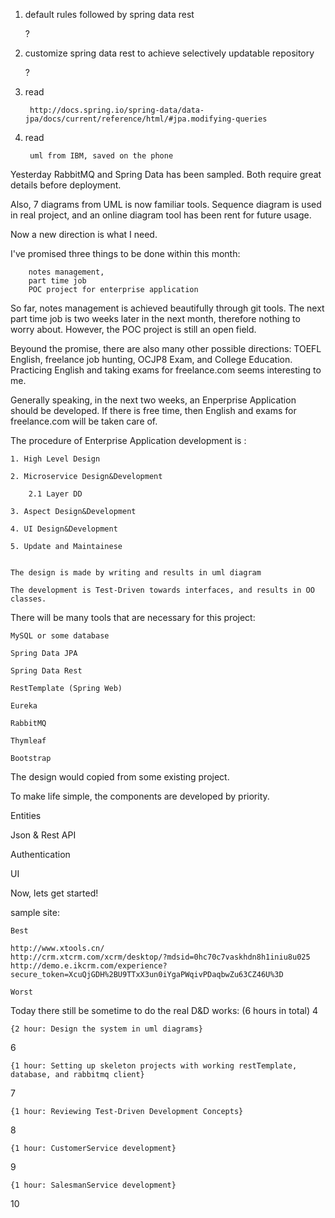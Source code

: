 1. default rules followed by spring data rest 

	?
	
2. customize spring data rest to achieve selectively updatable repository

	?
	
	
3. read 

		http://docs.spring.io/spring-data/data-jpa/docs/current/reference/html/#jpa.modifying-queries
	
4. read

		uml from IBM, saved on the phone


		
Yesterday RabbitMQ and Spring Data has been sampled. Both require great details before deployment. 

Also, 7 diagrams from UML is now familiar tools. Sequence diagram is used in real project, and an 
online diagram tool has been rent for future usage. 

Now a new direction is what I need. 

I've promised three things to be done within this month: 

		notes management,
		part time job
		POC project for enterprise application
		
So far, notes management is achieved beautifully through git tools. The next part time job is two weeks later 
in the next month, therefore nothing to worry about. However, the POC project is still an open field.

Beyound the promise, there are also many other possible directions: TOEFL English, freelance job hunting, OCJP8
Exam, and College Education. Practicing English and taking exams for freelance.com seems interesting to me.

Generally speaking, in the next two weeks, an Enperprise Application should be developed. If there is free time, then 
English and exams for freelance.com will be taken care of. 


The procedure of Enterprise Application development is :

	1. High Level Design
	
	2. Microservice Design&Development

		2.1 Layer DD
		
	3. Aspect Design&Development
	
	4. UI Design&Development
	
	5. Update and Maintainese

	
	The design is made by writing and results in uml diagram
	
	The development is Test-Driven towards interfaces, and results in OO classes.


	
There will be many tools that are necessary for this project:

	MySQL or some database
	
	Spring Data JPA
	
	Spring Data Rest
	
	RestTemplate (Spring Web)
	
	Eureka
	
	RabbitMQ
	
	Thymleaf
	
	Bootstrap

	
The design would copied from some existing project. 
	
To make life simple, the components are developed by priority.

Entities

Json & Rest API
	
Authentication

UI

Now, lets get started!

sample site:
	
	Best
	
	http://www.xtools.cn/
	http://crm.xtcrm.com/xcrm/desktop/?mdsid=0hc70c7vaskhdn8h1iniu8u025
	http://demo.e.ikcrm.com/experience?secure_token=XcuQjGDH%2BU9TTxX3un0iYgaPWqivPDaqbwZu63CZ46U%3D
	
	Worst

Today there still be sometime to do the real D&D works:
(6 hours in total)
4

	{2 hour: Design the system in uml diagrams}

6

	{1 hour: Setting up skeleton projects with working restTemplate, database, and rabbitmq client}


7

	{1 hour: Reviewing Test-Driven Development Concepts}

8

	{1 hour: CustomerService development}

9

	{1 hour: SalesmanService development}

10